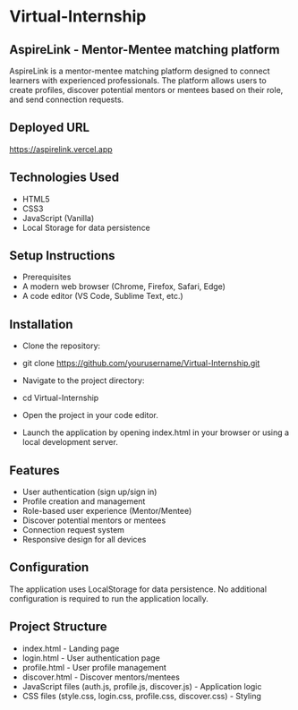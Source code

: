 # Virtual-Internship
## AspireLink - Mentor-Mentee matching platform
AspireLink is a mentor-mentee matching platform designed to connect learners with experienced professionals. The platform allows users to create profiles, discover potential mentors or mentees based on their role, and send connection requests.

## Deployed URL
https://aspirelink.vercel.app

## Technologies Used
- HTML5
- CSS3
- JavaScript (Vanilla)
- Local Storage for data persistence

## Setup Instructions
- Prerequisites
- A modern web browser (Chrome, Firefox, Safari, Edge)
- A code editor (VS Code, Sublime Text, etc.)

## Installation

- Clone the repository:

- git clone https://github.com/yourusername/Virtual-Internship.git

- Navigate to the project directory:

- cd Virtual-Internship

- Open the project in your code editor.
- Launch the application by opening index.html in your browser or using a local development server.

## Features
- User authentication (sign up/sign in)
- Profile creation and management
- Role-based user experience (Mentor/Mentee)
- Discover potential mentors or mentees
- Connection request system
- Responsive design for all devices

## Configuration
The application uses LocalStorage for data persistence. No additional configuration is required to run the application locally.

## Project Structure
- index.html - Landing page
- login.html - User authentication page
- profile.html - User profile management
- discover.html - Discover mentors/mentees
- JavaScript files (auth.js, profile.js, discover.js) - Application logic
- CSS files (style.css, login.css, profile.css, discover.css) - Styling